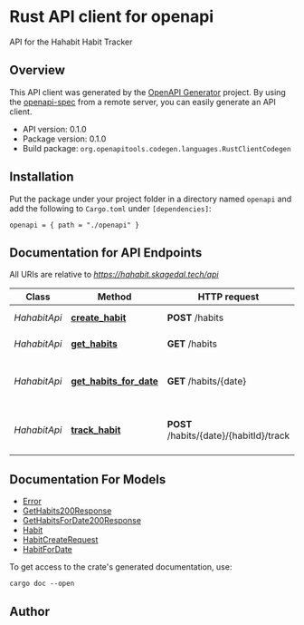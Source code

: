 # Rust API client for openapi

API for the Hahabit Habit Tracker


## Overview

This API client was generated by the [OpenAPI Generator](https://openapi-generator.tech) project.  By using the [openapi-spec](https://openapis.org) from a remote server, you can easily generate an API client.

- API version: 0.1.0
- Package version: 0.1.0
- Build package: `org.openapitools.codegen.languages.RustClientCodegen`

## Installation

Put the package under your project folder in a directory named `openapi` and add the following to `Cargo.toml` under `[dependencies]`:

```
openapi = { path = "./openapi" }
```

## Documentation for API Endpoints

All URIs are relative to *https://hahabit.skagedal.tech/api*

Class | Method | HTTP request | Description
------------ | ------------- | ------------- | -------------
*HahabitApi* | [**create_habit**](docs/HahabitApi.md#create_habit) | **POST** /habits | Create a new habit
*HahabitApi* | [**get_habits**](docs/HahabitApi.md#get_habits) | **GET** /habits | Get all habits
*HahabitApi* | [**get_habits_for_date**](docs/HahabitApi.md#get_habits_for_date) | **GET** /habits/{date} | Get all habits for a specific date
*HahabitApi* | [**track_habit**](docs/HahabitApi.md#track_habit) | **POST** /habits/{date}/{habitId}/track | Track a habit for a specific date


## Documentation For Models

 - [Error](docs/Error.md)
 - [GetHabits200Response](docs/GetHabits200Response.md)
 - [GetHabitsForDate200Response](docs/GetHabitsForDate200Response.md)
 - [Habit](docs/Habit.md)
 - [HabitCreateRequest](docs/HabitCreateRequest.md)
 - [HabitForDate](docs/HabitForDate.md)


To get access to the crate's generated documentation, use:

```
cargo doc --open
```

## Author



